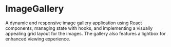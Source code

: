 # ImageGallery
A dynamic and responsive image gallery application using React components, managing state with hooks, and implementing a visually appealing grid layout for the images. The gallery also features a lightbox for enhanced viewing experience. 
